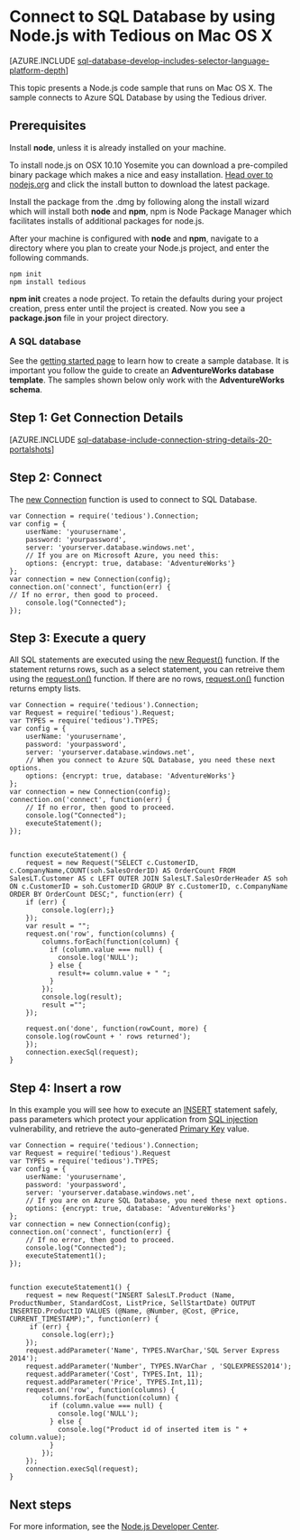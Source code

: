 <properties
    pageTitle="Connect to SQL Database by using Node.js with Tedious on Mac OS X"
    description="Presents a Node.js code sample you can use to connect to Azure SQL Database. The sample uses the Tedious driver to connect."
    services="sql-database"
    documentationCenter=""
    authors="meet-bhagdev"
    manager="jeffreyg"
    editor=""/>


<tags
    ms.service="sql-database"
    ms.workload="data-management"
    ms.tgt_pltfrm="na"
    ms.devlang="nodejs"
    ms.topic="article"
    ms.date="12/08/2015"
    ms.author="meetb"/>


# Connect to SQL Database by using Node.js with Tedious on Mac OS X


[AZURE.INCLUDE [sql-database-develop-includes-selector-language-platform-depth](../../includes/sql-database-develop-includes-selector-language-platform-depth.md)]


This topic presents a Node.js code sample that runs on Mac OS X. The sample connects to Azure SQL Database by using the Tedious driver.


## Prerequisites


Install **node**, unless it is already installed on your machine.


To install node.js on OSX 10.10 Yosemite  you can download a pre-compiled binary package which makes a nice and easy installation. [Head over to nodejs.org](http://nodejs.org/) and click the install button to download the latest package.

Install the package from the .dmg by following along the install wizard which will install both **node** and **npm**, npm is Node Package Manager which facilitates installs of additional packages for node.js.


After your machine is configured with **node** and **npm**, navigate to a directory where you plan to create your Node.js project, and enter the following commands.


    npm init
    npm install tedious


**npm init** creates a node project. To retain the defaults during your project creation, press enter until the project is created. Now you see a **package.json** file in your project directory.

### A SQL database

See the [getting started page](sql-database-get-started.md) to learn how to create a sample database.  It is important you follow the guide to create an **AdventureWorks database template**. The samples shown below only work with the **AdventureWorks schema**.

## Step 1: Get Connection Details

[AZURE.INCLUDE [sql-database-include-connection-string-details-20-portalshots](../../includes/sql-database-include-connection-string-details-20-portalshots.md)]

## Step 2:  Connect

The [new Connection](http://pekim.github.io/tedious/api-connection.html) function is used to connect to SQL Database.

    var Connection = require('tedious').Connection;
    var config = {
        userName: 'yourusername',
        password: 'yourpassword',
        server: 'yourserver.database.windows.net',
        // If you are on Microsoft Azure, you need this:
        options: {encrypt: true, database: 'AdventureWorks'}
    };
    var connection = new Connection(config);
    connection.on('connect', function(err) {
    // If no error, then good to proceed.
        console.log("Connected");
    });


## Step 3:  Execute a query


All SQL statements are executed using the [new Request()](http://pekim.github.io/tedious/api-request.html) function. If the statement returns rows, such as a select statement, you can retreive them using the [request.on()](http://pekim.github.io/tedious/api-request.html) function. If there are no rows, [request.on()](http://pekim.github.io/tedious/api-request.html) function returns empty lists.


    var Connection = require('tedious').Connection;
    var Request = require('tedious').Request;
    var TYPES = require('tedious').TYPES;
    var config = {
        userName: 'yourusername',
        password: 'yourpassword',
        server: 'yourserver.database.windows.net',
        // When you connect to Azure SQL Database, you need these next options.
        options: {encrypt: true, database: 'AdventureWorks'}
    };
    var connection = new Connection(config);
    connection.on('connect', function(err) {
        // If no error, then good to proceed.
        console.log("Connected");
        executeStatement();
    });


    function executeStatement() {
        request = new Request("SELECT c.CustomerID, c.CompanyName,COUNT(soh.SalesOrderID) AS OrderCount FROM SalesLT.Customer AS c LEFT OUTER JOIN SalesLT.SalesOrderHeader AS soh ON c.CustomerID = soh.CustomerID GROUP BY c.CustomerID, c.CompanyName ORDER BY OrderCount DESC;", function(err) {
        if (err) {
            console.log(err);}
        });
        var result = "";
        request.on('row', function(columns) {
            columns.forEach(function(column) {
              if (column.value === null) {
                console.log('NULL');
              } else {
                result+= column.value + " ";
              }
            });
            console.log(result);
            result ="";
        });

        request.on('done', function(rowCount, more) {
        console.log(rowCount + ' rows returned');
        });
        connection.execSql(request);
    }


## Step 4:  Insert a row

In this example you will see how to execute an [INSERT](https://msdn.microsoft.com/library/ms174335.aspx) statement safely, pass parameters which protect your application from [SQL injection](https://technet.microsoft.com/library/ms161953(v=sql.105).aspx) vulnerability, and retrieve the auto-generated [Primary Key](https://msdn.microsoft.com/library/ms179610.aspx) value.  


    var Connection = require('tedious').Connection;
    var Request = require('tedious').Request
    var TYPES = require('tedious').TYPES;
    var config = {
        userName: 'yourusername',
        password: 'yourpassword',
        server: 'yourserver.database.windows.net',
        // If you are on Azure SQL Database, you need these next options.
        options: {encrypt: true, database: 'AdventureWorks'}
    };
    var connection = new Connection(config);
    connection.on('connect', function(err) {
        // If no error, then good to proceed.
        console.log("Connected");
        executeStatement1();
    });


    function executeStatement1() {
        request = new Request("INSERT SalesLT.Product (Name, ProductNumber, StandardCost, ListPrice, SellStartDate) OUTPUT INSERTED.ProductID VALUES (@Name, @Number, @Cost, @Price, CURRENT_TIMESTAMP);", function(err) {
         if (err) {
            console.log(err);}
        });
        request.addParameter('Name', TYPES.NVarChar,'SQL Server Express 2014');
        request.addParameter('Number', TYPES.NVarChar , 'SQLEXPRESS2014');
        request.addParameter('Cost', TYPES.Int, 11);
        request.addParameter('Price', TYPES.Int,11);
        request.on('row', function(columns) {
            columns.forEach(function(column) {
              if (column.value === null) {
                console.log('NULL');
              } else {
                console.log("Product id of inserted item is " + column.value);
              }
            });
        });     
        connection.execSql(request);
    }


## Next steps

For more information, see the [Node.js Developer Center](/develop/nodejs/).

